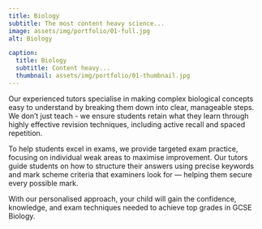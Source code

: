 ```yaml
---
title: Biology
subtitle: The most content heavy science...
image: assets/img/portfolio/01-full.jpg
alt: Biology

caption:
  title: Biology
  subtitle: Content heavy...
  thumbnail: assets/img/portfolio/01-thumbnail.jpg
---
```

Our experienced tutors specialise in making complex biological concepts easy to understand by breaking them down into clear, manageable steps. We don’t just teach - we ensure students retain what they learn through highly effective revision techniques, including active recall and spaced repetition.

To help students excel in exams, we provide targeted exam practice, focusing on individual weak areas to maximise improvement. Our tutors guide students on how to structure their answers using precise keywords and mark scheme criteria that examiners look for — helping them secure every possible mark.

With our personalised approach, your child will gain the confidence, knowledge, and exam techniques needed to achieve top grades in GCSE Biology.